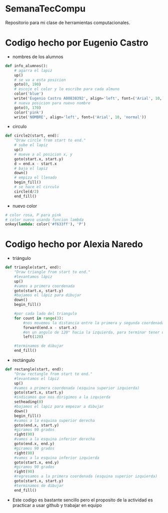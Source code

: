 # SemanaTecCompu
Repositorio para mi clase de herramientas computacionales.

# Codigo hecho por Eugenio Castro

- nombres de los alumnos
```python
def info_alumnos():
    # agarra el lapiz
    up()
    # se va a esta posicion
    goto(0, 190)
    # escoje el color y lo escribe para cada almuno
    color('blue')
    write('Eugenio Castro A00830392', align='left', font=('Arial', 10, 'normal'))
    # nueva posicion para nuevo nombre
    goto(0, 170)
    color('pink')
    write('NOMBRE', align='left', font=('Arial', 10, 'normal'))
```
- circulo
```python
def circle2(start, end):
    "Draw circle from start to end."
    # sube el lapiz
    up()
    # mueve a al posicion x, y
    goto(start.x, start.y)
    d = end.x - start.x
    # baja el lapiz
    down()
    # empiza el llenado
    begin_fill()
    # se hace el circulo
    circle(d/2)
    end_fill()
```
    
- nuevo color
```python
# color rosa, P para pink
# color nuevo usando funcion lambda
onkey(lambda: color('#f633ff'), 'P')
```

# Codigo hecho por Alexia Naredo

- triángulo 
```python
def triangle(start, end):
    "Draw triangle from start to end."
    #levantamos lápiz
    up()
    #vamos a primera coordenada
    goto(start.x, start.y)
    #bajamos el lápiz para dibujar
    down()
    begin_fill()

    #por cada lado del triangulo 
    for count in range(3):
        #nos movemos la distancia entre la primera y segunda coordenada en x
        forward(end.x - start.x)
        #en un angulo de 120° hacia la izquierda, para terminar tener un triangulo con 3 ángulos de 60°
        left(120)

    #terminamos de dibujar
    end_fill()
```

- rectángulo 
```python
def rectangle(start, end):
    "Draw rectangle from start to end."
    #levantamos el lápiz
    up()
    #vamos a primera coordenada (esquina superior izquierda) 
    goto(start.x, start.y)
    #indicamos que nos dirigimos a la izquierda
    setheading(0)
    #bajamos el lapiz para empezar a dibujar
    down()
    begin_fill()
    #vamos a la esquina superior derecha
    goto(end.x, start.y)
    #giramos 90 grados
    right(90)
    #vamos a la esquina inferior derecha
    goto(end.x, end.y)
    #giramos 90 grados
    right(90)
    #vamos a la esquina inferior izquierda
    goto(start.x, end.y)
    #giramos 90 grados
    right(90)
    #regresamos a la primera coordenada (esquina superior izquierda) 
    goto(start.x, start.y)
    #terminamos de dibujar
    end_fill()
```

- Este codigo es bastante sencillo pero el proposito de la actividad es practicar a usar github y trabajar en equipo

